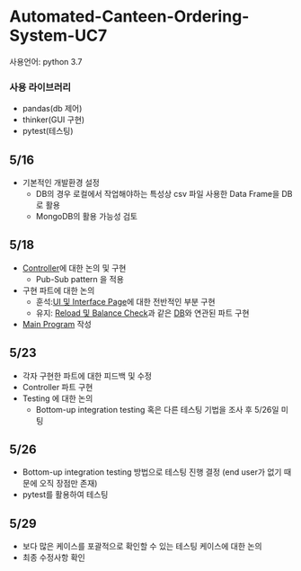 # Automated-Canteen-Ordering-System-UC7
사용언어: python 3.7

### 사용 라이브러리
- pandas(db 제어)
- thinker(GUI 구현)
- pytest(테스팅)

## 5/16
- 기본적인 개발환경 설정
  -  DB의 경우 로컬에서 작업해야하는 특성상 csv 파일 사용한 Data Frame을 DB로 활용
  -  MongoDB의 활용 가능성 검토

## 5/18
- [Controller](controller.py)에 대한 논의 및 구현
  -  Pub-Sub pattern 을 적용
- 구현 파트에 대한 논의
  -  훈석:[UI 및 Interface Page](UI.py)에 대한 전반적인 부분 구현
  -  유지: [Reload 및 Balance Check](DB_related/connectionDB.ipynb)과 같은 [DB](DB_related)와 연관된 파트 구현
-  [Main Program](main.py) 작성

## 5/23
- 각자 구현한 파트에 대한 피드백 및 수정
- Controller 파트 구현
- Testing 에 대한 논의
  - Bottom-up integration testing 혹은 다른 테스팅 기법을 조사 후 5/26일 미팅

## 5/26
- Bottom-up integration testing 방법으로 테스팅 진행 결정 (end user가 없기 때문에 오직 장점만 존재)
- pytest를 활용하여 테스팅
 
## 5/29
- 보다 많은 케이스를 포괄적으로 확인할 수 있는 테스팅 케이스에 대한 논의
- 최종 수정사항 확인
